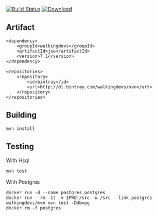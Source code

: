 [![Build Status](https://travis-ci.org/walkingdevs/jee.svg?branch=master)](https://travis-ci.org/walkingdevs/jee)
[![Download](https://api.bintray.com/packages/walkingdevs/mvn/jee/images/download.svg) ](https://bintray.com/walkingdevs/mvn/jee/_latestVersion)

## Artifact

    <dependency>
        <groupId>walkingdevs</groupId>
        <artifactId>jee</artifactId>
        <version>7.1</version>
    </dependency>

    <repositories>
        <repository>
            <id>bintray</id>
            <url>http://dl.bintray.com/walkingdevs/mvn</url>
        </repository>
    </repositories>

## Building

    mvn install

## Testing

With Hsql

    mvn test

With Postgres

    docker run -d --name postgres postgres
    docker run --rm -it -v $PWD:/src -w /src --link postgres walkingdevs/mvn mvn test -Ddb=pg
    docker rm -f postgres
